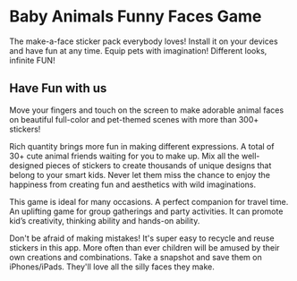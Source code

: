 # Baby Animals Funny Faces Game

The make-a-face sticker pack everybody loves! Install it on your devices and have fun at any time. Equip pets with imagination! Different looks, infinite FUN!

## Have Fun with us

Move your fingers and touch on the screen to make adorable animal faces on beautiful full-color and pet-themed scenes with more than 300+ stickers!  

Rich quantity brings more fun in making different expressions. A total of 30+ cute animal friends waiting for you to make up. Mix all the well-designed pieces of stickers to create thousands of unique designs that belong to your smart kids. Never let them miss the chance to enjoy the happiness from creating fun and aesthetics with wild imaginations. 

This game is ideal for many occasions. A perfect companion for travel time. An uplifting game for group gatherings and party activities. It can promote kid’s creativity, thinking ability and hands-on ability.

Don't be afraid of making mistakes! It's super easy to recycle and reuse stickers in this app. More often than ever children will be amused by their own creations and combinations. Take a snapshot and save them on iPhones/iPads. They'll love all the silly faces they make.
